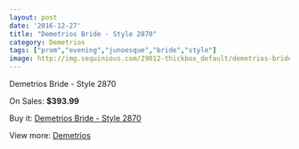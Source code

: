 ```yaml
---
layout: post
date: '2016-12-27'
title: "Demetrios Bride - Style 2870"
category: Demetrios
tags: ["prom","evening","junoesque","bride","style"]
image: http://img.sequinious.com/29012-thickbox_default/demetrios-bride-style-2870.jpg
---
```

Demetrios Bride - Style 2870

On Sales: **$393.99**
<a href="https://www.sequinious.com/demetrios/887-demetrios-bride-style-2870.html"><amp-img layout="responsive" width="600" height="600" src="//img.sequinious.com/29012-thickbox_default/demetrios-bride-style-2870.jpg" alt="Demetrios Bride - Style 2870 0" /></a>
<a href="https://www.sequinious.com/demetrios/887-demetrios-bride-style-2870.html"><amp-img layout="responsive" width="600" height="600" src="//img.sequinious.com/29015-thickbox_default/demetrios-bride-style-2870.jpg" alt="Demetrios Bride - Style 2870 1" /></a>
<a href="https://www.sequinious.com/demetrios/887-demetrios-bride-style-2870.html"><amp-img layout="responsive" width="600" height="600" src="//img.sequinious.com/29014-thickbox_default/demetrios-bride-style-2870.jpg" alt="Demetrios Bride - Style 2870 2" /></a>
<a href="https://www.sequinious.com/demetrios/887-demetrios-bride-style-2870.html"><amp-img layout="responsive" width="600" height="600" src="//img.sequinious.com/29013-thickbox_default/demetrios-bride-style-2870.jpg" alt="Demetrios Bride - Style 2870 3" /></a>

Buy it: [Demetrios Bride - Style 2870](https://www.sequinious.com/demetrios/887-demetrios-bride-style-2870.html "Demetrios Bride - Style 2870")

View more: [Demetrios](https://www.sequinious.com/20-demetrios "Demetrios")